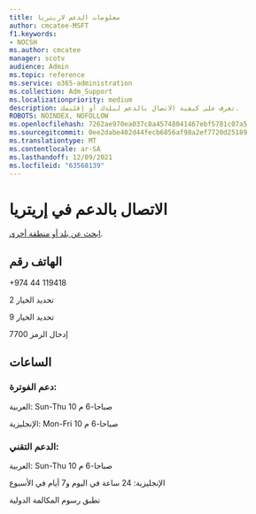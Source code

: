 ```yaml
---
title: معلومات الدعم لاريتريا
author: cmcatee-MSFT
f1.keywords:
- NOCSH
ms.author: cmcatee
manager: scotv
audience: Admin
ms.topic: reference
ms.service: o365-administration
ms.collection: Adm_Support
ms.localizationpriority: medium
description: تعرف على كيفية الاتصال بالدعم لبلدك أو إقليمك.
ROBOTS: NOINDEX, NOFOLLOW
ms.openlocfilehash: 7262ae970ea037c8a45748041467ebf5781c07a5
ms.sourcegitcommit: 0ee2dabe402d44fecb6856af98a2ef7720d25189
ms.translationtype: MT
ms.contentlocale: ar-SA
ms.lasthandoff: 12/09/2021
ms.locfileid: "63568139"
---
```

# <a name="contact-support-for-eritrea"></a>الاتصال بالدعم في إريتريا

[ابحث عن بلد أو منطقة أخرى](../get-help-support.md).

## <a name="phone-number"></a>الهاتف رقم
+974 44 119418

تحديد الخيار 2

تحديد الخيار 9

إدخال الرمز 7700

## <a name="hours"></a>الساعات
### <a name="billing-support"></a>دعم الفوترة:

العربية: Sun-Thu 10 صباحا-6 م

الإنجليزية: Mon-Fri 10 صباحا-6 م

### <a name="technical-support"></a>الدعم التقني:

العربية: Sun-Thu 10 صباحا-6 م

الإنجليزية: 24 ساعة في اليوم و7 أيام في الأسبوع

تطبق رسوم المكالمة الدولية
